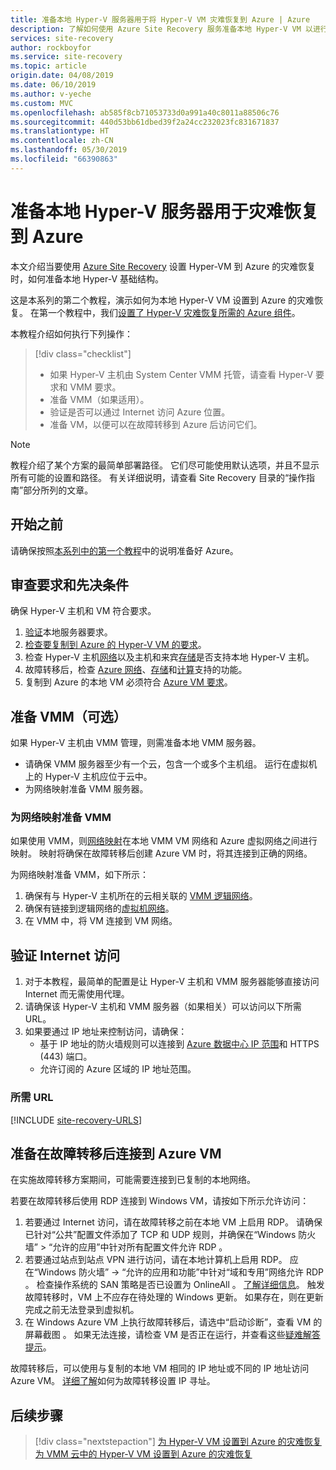 ```yaml
---
title: 准备本地 Hyper-V 服务器用于将 Hyper-V VM 灾难恢复到 Azure | Azure
description: 了解如何使用 Azure Site Recovery 服务准备本地 Hyper-V VM 以进行到 Azure 的灾难恢复。
services: site-recovery
author: rockboyfor
ms.service: site-recovery
ms.topic: article
origin.date: 04/08/2019
ms.date: 06/10/2019
ms.author: v-yeche
ms.custom: MVC
ms.openlocfilehash: ab585f8cb71053733d0a991a40c8011a88506c76
ms.sourcegitcommit: 440d53bb61dbed39f2a24cc232023fc831671837
ms.translationtype: HT
ms.contentlocale: zh-CN
ms.lasthandoff: 05/30/2019
ms.locfileid: "66390863"
---
```

# <a name="prepare-on-premises-hyper-v-servers-for-disaster-recovery-to-azure"></a>准备本地 Hyper-V 服务器用于灾难恢复到 Azure

本文介绍当要使用 [Azure Site Recovery](site-recovery-overview.md) 设置 Hyper-VM 到 Azure 的灾难恢复时，如何准备本地 Hyper-V 基础结构。

这是本系列的第二个教程，演示如何为本地 Hyper-V VM 设置到 Azure 的灾难恢复。 在第一个教程中，我们[设置了 Hyper-V 灾难恢复所需的 Azure 组件](tutorial-prepare-azure.md)。

本教程介绍如何执行下列操作：

> [!div class="checklist"]
> * 如果 Hyper-V 主机由 System Center VMM 托管，请查看 Hyper-V 要求和 VMM 要求。
> * 准备 VMM（如果适用）。
> * 验证是否可以通过 Internet 访问 Azure 位置。
> * 准备 VM，以便可以在故障转移到 Azure 后访问它们。

> [!NOTE]
> 教程介绍了某个方案的最简单部署路径。 它们尽可能使用默认选项，并且不显示所有可能的设置和路径。 有关详细说明，请查看 Site Recovery 目录的“操作指南”部分所列的文章。

## <a name="before-you-start"></a>开始之前

请确保按照[本系列中的第一个教程](tutorial-prepare-azure.md)中的说明准备好 Azure。

## <a name="review-requirements-and-prerequisites"></a>审查要求和先决条件

确保 Hyper-V 主机和 VM 符合要求。

1. [验证](hyper-v-azure-support-matrix.md#on-premises-servers)本地服务器要求。
2. [检查要复制到 Azure 的 Hyper-V VM 的要求](hyper-v-azure-support-matrix.md#replicated-vms)。
3. 检查 Hyper-V 主机[网络](hyper-v-azure-support-matrix.md#hyper-v-network-configuration)以及主机和来宾[存储](hyper-v-azure-support-matrix.md#hyper-v-host-storage)是否支持本地 Hyper-V 主机。
4. 故障转移后，检查 [Azure 网络](hyper-v-azure-support-matrix.md#azure-vm-network-configuration-after-failover)、[存储](hyper-v-azure-support-matrix.md#azure-storage)和[计算](hyper-v-azure-support-matrix.md#azure-compute-features)支持的功能。
5. 复制到 Azure 的本地 VM 必须符合 [Azure VM 要求](hyper-v-azure-support-matrix.md#azure-vm-requirements)。

## <a name="prepare-vmm-optional"></a>准备 VMM（可选）

如果 Hyper-V 主机由 VMM 管理，则需准备本地 VMM 服务器。 

- 请确保 VMM 服务器至少有一个云，包含一个或多个主机组。 运行在虚拟机上的 Hyper-V 主机应位于云中。
- 为网络映射准备 VMM 服务器。

### <a name="prepare-vmm-for-network-mapping"></a>为网络映射准备 VMM

如果使用 VMM，则[网络映射](site-recovery-network-mapping.md)在本地 VMM VM 网络和 Azure 虚拟网络之间进行映射。 映射将确保在故障转移后创建 Azure VM 时，将其连接到正确的网络。

为网络映射准备 VMM，如下所示：

1. 确保有与 Hyper-V 主机所在的云相关联的 [VMM 逻辑网络](https://docs.microsoft.com/zh-cn/system-center/vmm/network-logical)。
2. 确保有链接到逻辑网络的[虚拟机网络](https://docs.microsoft.com/zh-cn/system-center/vmm/network-virtual)。
3. 在 VMM 中，将 VM 连接到 VM 网络。

## <a name="verify-internet-access"></a>验证 Internet 访问

1. 对于本教程，最简单的配置是让 Hyper-V 主机和 VMM 服务器能够直接访问 Internet 而无需使用代理。 
2. 请确保该 Hyper-V 主机和 VMM 服务器（如果相关）可以访问以下所需 URL。   
3. 如果要通过 IP 地址来控制访问，请确保：
    - 基于 IP 地址的防火墙规则可以连接到 [Azure 数据中心 IP 范围](https://www.microsoft.com/en-us/download/confirmation.aspx?id=57062)和 HTTPS (443) 端口。
    - 允许订阅的 Azure 区域的 IP 地址范围。

### <a name="required-urls"></a>所需 URL

[!INCLUDE [site-recovery-URLS](../../includes/site-recovery-URLS.md)]

## <a name="prepare-to-connect-to-azure-vms-after-failover"></a>准备在故障转移后连接到 Azure VM

在实施故障转移方案期间，可能需要连接到已复制的本地网络。

若要在故障转移后使用 RDP 连接到 Windows VM，请按如下所示允许访问：

1. 若要通过 Internet 访问，请在故障转移之前在本地 VM 上启用 RDP。 请确保已针对“公共”配置文件添加了 TCP 和 UDP 规则，并确保在“Windows 防火墙” > “允许的应用”中针对所有配置文件允许 RDP    。
2. 若要通过站点到站点 VPN 进行访问，请在本地计算机上启用 RDP。 应在“Windows 防火墙” -> “允许的应用和功能”中针对“域和专用”网络允许 RDP    。
   检查操作系统的 SAN 策略是否已设置为 OnlineAll  。 [了解详细信息](https://support.microsoft.com/kb/3031135)。 触发故障转移时，VM 上不应存在待处理的 Windows 更新。 如果存在，则在更新完成之前无法登录到虚拟机。
3. 在 Windows Azure VM 上执行故障转移后，请选中“启动诊断”，查看 VM 的屏幕截图  。 如果无法连接，请检查 VM 是否正在运行，并查看这些[疑难解答提示](https://social.technet.microsoft.com/wiki/contents/articles/31666.troubleshooting-remote-desktop-connection-after-failover-using-asr.aspx)。

故障转移后，可以使用与复制的本地 VM 相同的 IP 地址或不同的 IP 地址访问 Azure VM。 [详细了解](concepts-on-premises-to-azure-networking.md)如何为故障转移设置 IP 寻址。

## <a name="next-steps"></a>后续步骤

> [!div class="nextstepaction"]
> [为 Hyper-V VM 设置到 Azure 的灾难恢复](tutorial-hyper-v-to-azure.md)
> [为 VMM 云中的 Hyper-V VM 设置到 Azure 的灾难恢复](tutorial-hyper-v-vmm-to-azure.md)

<!--Update_Description: update meta properties -->
